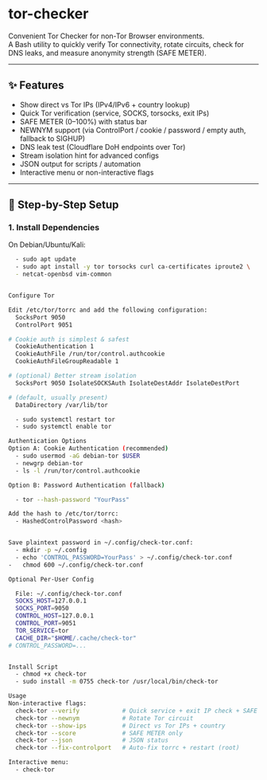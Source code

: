# tor-checker  
Convenient Tor Checker for non-Tor Browser environments.  
A Bash utility to quickly verify Tor connectivity, rotate circuits, check for DNS leaks, and measure anonymity strength (SAFE METER).

---

## ✨ Features
- Show direct vs Tor IPs (IPv4/IPv6 + country lookup)
- Quick Tor verification (service, SOCKS, torsocks, exit IPs)
- SAFE METER (0–100%) with status bar
- NEWNYM support (via ControlPort / cookie / password / empty auth, fallback to SIGHUP)
- DNS leak test (Cloudflare DoH endpoints over Tor)
- Stream isolation hint for advanced configs
- JSON output for scripts / automation
- Interactive menu or non-interactive flags

---

## 🚀 Step-by-Step Setup

### 1. Install Dependencies
On Debian/Ubuntu/Kali:
```bash
  - sudo apt update
  - sudo apt install -y tor torsocks curl ca-certificates iproute2 \
  - netcat-openbsd vim-common


Configure Tor

Edit /etc/tor/torrc and add the following configuration:
  SocksPort 9050
  ControlPort 9051

# Cookie auth is simplest & safest
  CookieAuthentication 1
  CookieAuthFile /run/tor/control.authcookie
  CookieAuthFileGroupReadable 1

# (optional) Better stream isolation
  SocksPort 9050 IsolateSOCKSAuth IsolateDestAddr IsolateDestPort

# (default, usually present)
  DataDirectory /var/lib/tor

  - sudo systemctl restart tor
  - sudo systemctl enable tor

Authentication Options
Option A: Cookie Authentication (recommended)
  - sudo usermod -aG debian-tor $USER
  - newgrp debian-tor
  - ls -l /run/tor/control.authcookie

Option B: Password Authentication (fallback)

  - tor --hash-password "YourPass"

Add the hash to /etc/tor/torrc:
  - HashedControlPassword <hash>


Save plaintext password in ~/.config/check-tor.conf:
  - mkdir -p ~/.config
  - echo 'CONTROL_PASSWORD=YourPass' > ~/.config/check-tor.conf
-   chmod 600 ~/.config/check-tor.conf

Optional Per-User Config

  File: ~/.config/check-tor.conf
  SOCKS_HOST=127.0.0.1
  SOCKS_PORT=9050
  CONTROL_HOST=127.0.0.1
  CONTROL_PORT=9051
  TOR_SERVICE=tor
  CACHE_DIR="$HOME/.cache/check-tor"
# CONTROL_PASSWORD=...


Install Script
  - chmod +x check-tor
  - sudo install -m 0755 check-tor /usr/local/bin/check-tor

Usage
Non-interactive flags:
  check-tor --verify            # Quick service + exit IP check + SAFE METER
  check-tor --newnym            # Rotate Tor circuit
  check-tor --show-ips          # Direct vs Tor IPs + country
  check-tor --score             # SAFE METER only
  check-tor --json              # JSON status
  check-tor --fix-controlport   # Auto-fix torrc + restart (root)

Interactive menu:
  - check-tor



